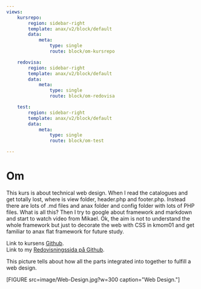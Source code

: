 ```yaml
---
views:
    kursrepo:
        region: sidebar-right
        template: anax/v2/block/default
        data:
            meta:
                type: single
                route: block/om-kursrepo

    redovisa:
        region: sidebar-right
        template: anax/v2/block/default
        data:
            meta:
                type: single
                route: block/om-redovisa

    test:
        region: sidebar-right
        template: anax/v2/block/default
        data:
            meta:
                type: single
                route: block/om-test    

---
```

Om
=========================
This kurs is about technical web design. When I read the catalogues and get totally lost, where is view folder, header.php and footer.php. Instead there are lots of .md files and anax folder and config folder with lots of
PHP files. What is all this? Then I try to google about framework and markdown and start to watch video from Mikael.
Ok, the aim is not to understand the whole framework but just to decorate the web with CSS in kmom01
and get familiar to anax flat framework for future study.

Link to kursens [Github](https://github.com/dbwebb-se/design).
<br>
Link to my [Redovisningssida på Github](https://github.com/ejessyp/designv2).


This picture tells about how all the parts integrated into together to fulfill a web design.

[FIGURE src=image/Web-Design.jpg?w=300 caption="Web Design."]
